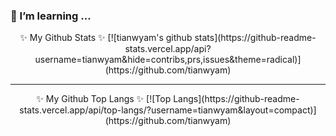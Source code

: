 ### 🌱 I’m learning ...


<div align = "center">
  ✨ My Github Stats ✨
  [![tianwyam's github stats](https://github-readme-stats.vercel.app/api?username=tianwyam&hide=contribs,prs,issues&theme=radical)](https://github.com/tianwyam)
<hr>
</div>

<div align = "center">
  ✨ My Github Top Langs ✨
  [![Top Langs](https://github-readme-stats.vercel.app/api/top-langs/?username=tianwyam&layout=compact)](https://github.com/tianwyam)
</div>
